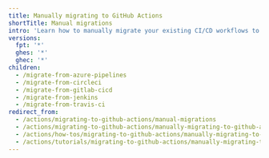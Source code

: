 ```yaml
---
title: Manually migrating to GitHub Actions
shortTitle: Manual migrations
intro: 'Learn how to manually migrate your existing CI/CD workflows to {% data variables.product.prodname_actions %}.'
versions:
  fpt: '*'
  ghes: '*'
  ghec: '*'
children:
  - /migrate-from-azure-pipelines
  - /migrate-from-circleci
  - /migrate-from-gitlab-cicd
  - /migrate-from-jenkins
  - /migrate-from-travis-ci
redirect_from:
  - /actions/migrating-to-github-actions/manual-migrations
  - /actions/migrating-to-github-actions/manually-migrating-to-github-actions
  - /actions/how-tos/migrating-to-github-actions/manually-migrating-to-github-actions
  - /actions/tutorials/migrating-to-github-actions/manually-migrating-to-github-actions
---
```

